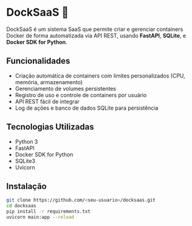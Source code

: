 # DockSaaS 🐳

DockSaaS é um sistema SaaS que permite criar e gerenciar containers Docker de forma automatizada via API REST, usando **FastAPI**, **SQLite**, e **Docker SDK for Python**.

##  Funcionalidades
- Criação automática de containers com limites personalizados (CPU, memória, armazenamento)
- Gerenciamento de volumes persistentes
- Registro de uso e controle de containers por usuário
- API REST fácil de integrar
- Log de ações e banco de dados SQLite para persistência

##  Tecnologias Utilizadas
- Python 3
- FastAPI
- Docker SDK for Python
- SQLite3
- Uvicorn

##  Instalação
```bash
git clone https://github.com/<seu-usuario>/docksaas.git
cd docksaas
pip install -r requirements.txt
uvicorn main:app --reload
